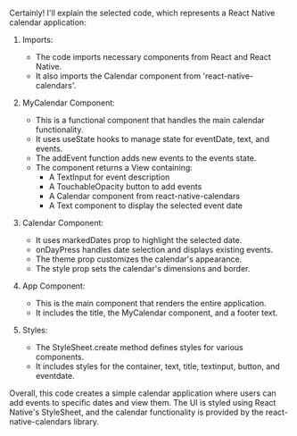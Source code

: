 Certainly! I'll explain the selected code, which represents a React Native calendar application:

1. Imports:
   - The code imports necessary components from React and React Native.
   - It also imports the Calendar component from 'react-native-calendars'.

2. MyCalendar Component:
   - This is a functional component that handles the main calendar functionality.
   - It uses useState hooks to manage state for eventDate, text, and events.
   - The addEvent function adds new events to the events state.
   - The component returns a View containing:
     - A TextInput for event description
     - A TouchableOpacity button to add events
     - A Calendar component from react-native-calendars
     - A Text component to display the selected event date

3. Calendar Component:
   - It uses markedDates prop to highlight the selected date.
   - onDayPress handles date selection and displays existing events.
   - The theme prop customizes the calendar's appearance.
   - The style prop sets the calendar's dimensions and border.

4. App Component:
   - This is the main component that renders the entire application.
   - It includes the title, the MyCalendar component, and a footer text.

5. Styles:
   - The StyleSheet.create method defines styles for various components.
   - It includes styles for the container, text, title, textinput, button, and eventdate.

Overall, this code creates a simple calendar application where users can add events to specific dates and view them. The UI is styled using React Native's StyleSheet, and the calendar functionality is provided by the react-native-calendars library.
